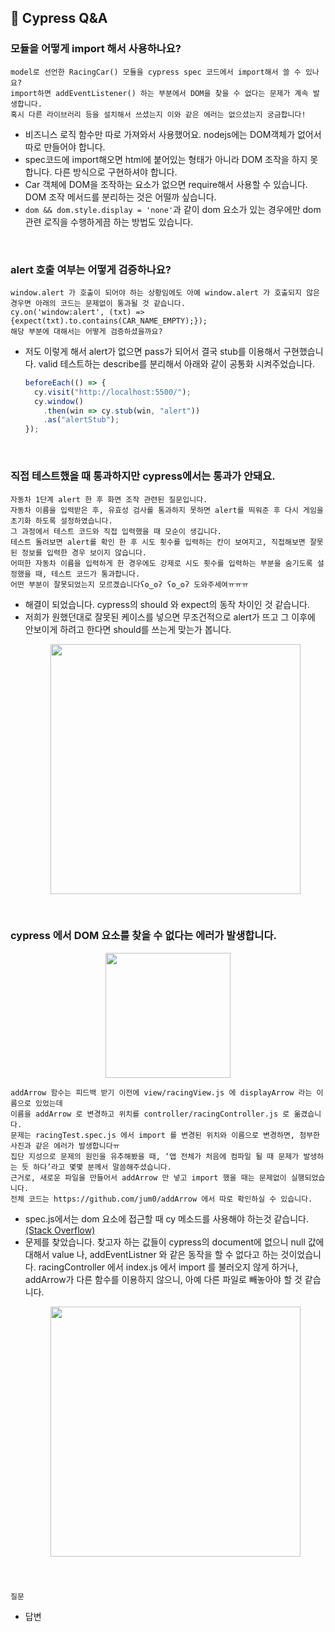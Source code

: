 ## 📝 Cypress Q&A

### 모듈을 어떻게 import 해서 사용하나요?
```
model로 선언한 RacingCar() 모듈을 cypress spec 코드에서 import해서 쓸 수 있나요?
import하면 addEventListener() 하는 부분에서 DOM을 찾을 수 없다는 문제가 계속 발생합니다.
혹시 다른 라이브러리 등을 설치해서 쓰셨는지 이와 같은 에러는 없으셨는지 궁금합니다!
```
  - 비즈니스 로직 함수만 따로 가져와서 사용했어요. nodejs에는 DOM객체가 없어서 따로 만들어야 합니다.
  - spec코드에 import해오면 html에 붙어있는 형태가 아니라 DOM 조작을 하지 못합니다. 다른 방식으로 구현하셔야 합니다.
  - Car 객체에 DOM을 조작하는 요소가 없으면 require해서 사용할 수 있습니다. DOM 조작 메서드를 분리하는 것은 어떨까 싶습니다.
  - `dom && dom.style.display = 'none'`과 같이 dom 요소가 있는 경우에만 dom 관련 로직을 수행하게끔 하는 방법도 있습니다.

<br />

### alert 호출 여부는 어떻게 검증하나요?
```
window.alert 가 호출이 되어야 하는 상황임에도 아예 window.alert 가 호출되지 않은 경우면 아래의 코드는 문제없이 통과될 것 같습니다.
cy.on('window:alert', (txt) => {expect(txt).to.contains(CAR_NAME_EMPTY);});
해당 부분에 대해서는 어떻게 검증하셨을까요? 
```
- 저도 이렇게 해서 alert가 없으면 pass가 되어서 결국 stub를 이용해서 구현했습니다. valid 테스트하는 describe를 분리해서 아래와 같이 공통화 시켜주었습니다.
  ```javascript
  beforeEach(() => {
    cy.visit("http://localhost:5500/");
    cy.window()
      .then(win => cy.stub(win, "alert"))
      .as("alertStub");
  });
  ```

<br />

### 직접 테스트했을 때 통과하지만 cypress에서는 통과가 안돼요.
```
자동차 1단계 alert 한 후 화면 조작 관련된 질문입니다.
자동차 이름을 입력받은 후, 유효성 검사를 통과하지 못하면 alert를 띄워준 후 다시 게임을 초기화 하도록 설정하였습니다. 
그 과정에서 테스트 코드와 직접 입력했을 때 모순이 생깁니다.
테스트 돌려보면 alert를 확인 한 후 시도 횟수를 입력하는 칸이 보여지고, 직접해보면 잘못된 정보를 입력한 경우 보이지 않습니다.
어떠한 자동차 이름을 입력하게 한 경우에도 강제로 시도 횟수를 입력하는 부분을 숨기도록 설정했을 때, 테스트 코드가 통과합니다.
어떤 부분이 잘못되었는지 모르곘습니다ʕʘ‿ʘʔ ʕʘ‿ʘʔ 도와주세여ㅠㅠㅠ 
```
- 해결이 되었습니다. cypress의 should 와 expect의 동작 차이인 것 같습니다.
- 저희가 원했던대로 잘못된 케이스를 넣으면 무조건적으로 alert가 뜨고 그 이후에 안보이게 하려고 한다면 should를 쓰는게 맞는가 봅니다.
  <p align="center"><img src="https://user-images.githubusercontent.com/60066472/108363872-bf690d00-7238-11eb-8471-2deb42870498.png" width="400"></p>


<br />

### cypress 에서 DOM 요소를 찾을 수 없다는 에러가 발생합니다.
  <p align="center"><img src="https://user-images.githubusercontent.com/60066472/108364946-fbe93880-7239-11eb-8fcf-4146e801e41b.png" width="200"></p>
  
```
addArrow 함수는 피드백 받기 이전에 view/racingView.js 에 displayArrow 라는 이름으로 있었는데
이름을 addArrow 로 변경하고 위치를 controller/racingController.js 로 옮겼습니다.
문제는 racingTest.spec.js 에서 import 를 변경된 위치와 이름으로 변경하면, 첨부한 사진과 같은 에러가 발생합니다ㅠ
집단 지성으로 문제의 원인을 유추해봤을 때, ‘앱 전체가 처음에 컴파일 될 때 문제가 발생하는 듯 하다’라고 몇몇 분께서 말씀해주셨습니다.
근거로, 새로운 파일을 만들어서 addArrow 만 넣고 import 했을 때는 문제없이 실행되었습니다.
전체 코드는 https://github.com/jum0/addArrow 에서 따로 확인하실 수 있습니다.
```
- spec.js에서는 dom 요소에 접근할 때 cy 메소드를 사용해야 하는것 같습니다. [(Stack Overflow)](https://stackoverflow.com/questions/60439448/document-queryselectorall-doesnt-work-in-cypress-running-with-chrome-80)
- 문제를 찾았습니다. 찾고자 하는 값들이 cypress의 document에 없으니 null 값에 대해서 value 나, addEventListner 와 같은 동작을 할 수 없다고 하는 것이었습니다. racingController 에서 index.js 에서 import 를 불러오지 않게 하거나, addArrow가 다른 함수를 이용하지 않으니, 아예 다른 파일로 빼놓아야 할 것 같습니다.
  <p align="center"><img src="https://user-images.githubusercontent.com/60066472/108364533-841b0e00-7239-11eb-81da-2bf06e25f26a.png" width="400"></p>


<br />

### 
```
질문
```
- 답변
